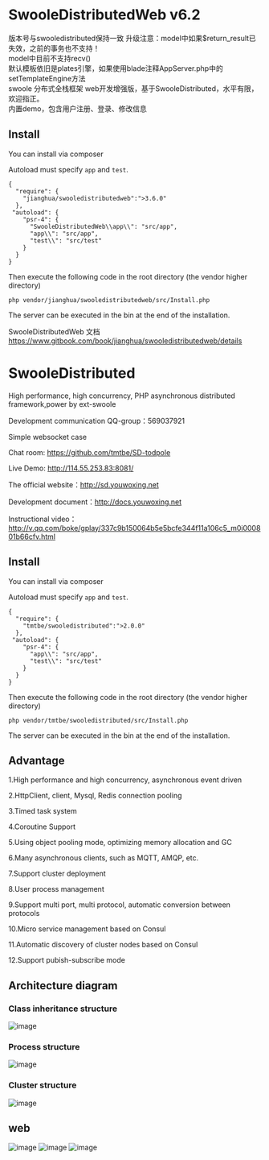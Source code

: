 # SwooleDistributedWeb v6.2 
版本号与swooledistributed保持一致 
升级注意：model中如果$return_result已失效，之前的事务也不支持！  
model中目前不支持recv()  
默认模板依旧是plates引擎，如果使用blade注释AppServer.php中的setTemplateEngine方法  
swoole 分布式全栈框架 web开发增强版，基于SwooleDistributed，水平有限，欢迎指正。  
内置demo，包含用户注册、登录、修改信息
## Install
You can install via composer

Autoload must specify `app` and `test`.
```
{
  "require": {
    "jianghua/swooledistributedweb":">3.6.0"
  },
 "autoload": {
    "psr-4": {
      "SwooleDistributedWeb\\app\\": "src/app",
      "app\\": "src/app",
      "test\\": "src/test"
    }
  }
}
```
Then execute the following code in the root directory (the vendor higher directory)
```
php vendor/jianghua/swooledistributedweb/src/Install.php
```
The server can be executed in the bin at the end of the installation.

SwooleDistributedWeb 文档 
https://www.gitbook.com/book/jianghua/swooledistributedweb/details
# SwooleDistributed

High performance, high concurrency, PHP asynchronous distributed framework,power by ext-swoole

Development communication QQ-group：569037921  

Simple websocket case

Chat room: https://github.com/tmtbe/SD-todpole

Live Demo: http://114.55.253.83:8081/

The official website：http://sd.youwoxing.net

Development document：http://docs.youwoxing.net

Instructional video：http://v.qq.com/boke/gplay/337c9b150064b5e5bcfe344f11a106c5_m0i000801b66cfv.html

## Install
You can install via composer

Autoload must specify `app` and `test`.
```
{
  "require": {
    "tmtbe/swooledistributed":">2.0.0"
  },
 "autoload": {
    "psr-4": {
      "app\\": "src/app",
      "test\\": "src/test"
    }
  }
}
```
Then execute the following code in the root directory (the vendor higher directory)
```
php vendor/tmtbe/swooledistributed/src/Install.php
```
The server can be executed in the bin at the end of the installation.

## Advantage

1.High performance and high concurrency, asynchronous event driven

2.HttpClient, client, Mysql, Redis connection pooling

3.Timed task system

4.Coroutine Support

5.Using object pooling mode, optimizing memory allocation and GC

6.Many asynchronous clients, such as MQTT, AMQP, etc.

7.Support cluster deployment

8.User process management

9.Support multi port, multi protocol, automatic conversion between protocols

10.Micro service management based on Consul

11.Automatic discovery of cluster nodes based on Consul

12.Support pubish-subscribe mode

## Architecture diagram

### Class inheritance structure
 ![image](https://raw.githubusercontent.com/tmtbe/SwooleDistributed/v2/screenshots/k1.png)

### Process structure
 ![image](https://raw.githubusercontent.com/tmtbe/SwooleDistributed/v2/screenshots/k2.png)
 
### Cluster structure
 ![image](https://raw.githubusercontent.com/tmtbe/SwooleDistributed/v2/screenshots/k3.png)

## web 
![image](https://github.com/jianghua/SwooleDistributedWeb/blob/v2/screenshots/login.jpg)
![image](https://github.com/jianghua/SwooleDistributedWeb/blob/v2/screenshots/reg.png)
![image](https://github.com/jianghua/SwooleDistributedWeb/blob/v2/screenshots/profile.jpg)